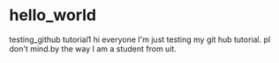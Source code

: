 # hello_world
testing_github tutorial1
hi everyone I'm just testing my git hub tutorial.
pl don't mind.by the way I am a student from uit.
